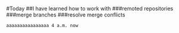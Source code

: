 #Today
##I have learned how to work with
###remoted repositories
###merge branches
###resolve merge conflicts
```
aaaaaaaaaaaaaaaa 4 a.m. now
```
